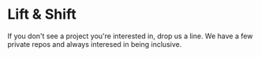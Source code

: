 # Lift & Shift

If you don't see a project you're interested in, drop us a line. We have a few private repos and always interesed in being inclusive.
